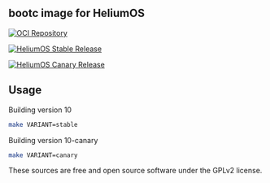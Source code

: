 ## bootc image for HeliumOS

[![OCI Repository](https://quay.io/repository/heliumos/bootc/status "OCI Repository")](https://quay.io/repository/heliumos/bootc)

[![HeliumOS Stable Release](https://github.com/HeliumOS-org/bootc/actions/workflows/release-stable.yaml/badge.svg?branch=release)](https://github.com/HeliumOS-org/bootc/actions/workflows/release-stable.yaml)

[![HeliumOS Canary Release](https://github.com/HeliumOS-org/bootc/actions/workflows/release-canary.yaml/badge.svg)](https://github.com/HeliumOS-org/bootc/actions/workflows/release-canary.yaml)

## Usage

Building version 10

```bash
make VARIANT=stable
```

Building version 10-canary

```bash
make VARIANT=canary
```

These sources are free and open source software under the GPLv2 license.
